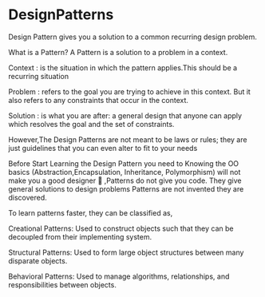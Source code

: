 # DesignPatterns
 Design Pattern gives you a solution to a common recurring design problem.
 
What is a Pattern?
A Pattern is a solution to a problem in a context.

Context : is the situation in which the pattern applies.This should be a recurring situation

Problem : refers to the goal you are trying to achieve in this context. But it also refers to any constraints that occur in the context.

Solution : is what you are after: a general design that anyone can apply which resolves the goal and the set of constraints.

However,The Design Patterns are not meant to be laws or rules; they are just guidelines that you can even alter to fit to your needs

Before Start Learning the Design Pattern you need to Knowing the OO basics (Abstraction,Encapsulation, Inheritance, Polymorphism) will
not make you a good designer 🙂 ,Patterns do not give you code. They give general solutions to design problems Patterns are not invented they are discovered.

To learn patterns faster, they can be classified as,

Creational Patterns: Used to construct objects such that they can be decoupled from their implementing system.

Structural Patterns: Used to form large object structures between many disparate objects.

Behavioral Patterns: Used to manage algorithms, relationships, and responsibilities between objects.
